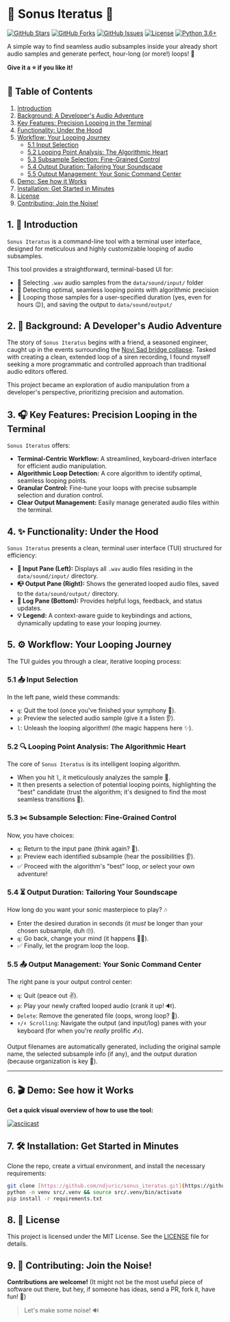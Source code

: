 # 🎵 Sonus Iteratus 🔄

[![GitHub Stars](https://img.shields.io/github/stars/ndjuric/sonus_iteratus?style=flat-square&logo=github)](https://github.com/ndjuric/sonus_iteratus/stargazers)
[![GitHub Forks](https://img.shields.io/github/forks/ndjuric/sonus_iteratus?style=flat-square&logo=github)](https://github.com/ndjuric/sonus_iteratus/network)
[![GitHub Issues](https://img.shields.io/github/issues/ndjuric/sonus_iteratus?style=flat-square&logo=github)](https://github.com/ndjuric/sonus_iteratus/issues)
[![License](https://img.shields.io/github/license/ndjuric/sonus_iteratus?style=flat-square)](LICENSE)
[![Python 3.6+](https://img.shields.io/badge/python-3.6%2B-blue?style=flat-square&logo=python)](https://www.python.org)

A simple way to find seamless audio subsamples inside your already short audio samples and generate perfect, hour-long (or more!) loops! 🚀

**Give it a ⭐️ if you like it!**

## 📖 Table of Contents

1.  [Introduction](#1-introduction)
2.  [Background: A Developer's Audio Adventure](#2-background)
3.  [Key Features: Precision Looping in the Terminal](#3-key-features)
4.  [Functionality: Under the Hood](#4-functionality)
5.  [Workflow: Your Looping Journey](#5-workflow)
    * [5.1 Input Selection](#51-input-selection)
    * [5.2 Looping Point Analysis: The Algorithmic Heart](#52-looping-point-analysis)
    * [5.3 Subsample Selection: Fine-Grained Control](#53-subsample-selection)
    * [5.4 Output Duration: Tailoring Your Soundscape](#54-output-duration)
    * [5.5 Output Management: Your Sonic Command Center](#55-output-management)
6.  [Demo: See how it Works](#6-demo)
7.  [Installation: Get Started in Minutes](#7-installation)
8.  [License](#8-license)
9.  [Contributing: Join the Noise!](#9-contributing)

## 1. 🚀 Introduction

`Sonus Iteratus` is a command-line tool with a terminal user interface, designed for meticulous and highly customizable looping of audio subsamples.

This tool provides a straightforward, terminal-based UI for:

* 📂 Selecting `.wav` audio samples from the `data/sound/input/` folder
* 🎯 Detecting optimal, seamless looping points with algorithmic precision
* 🔄 Looping those samples for a user-specified duration (yes, even for hours 😉), and saving the output to `data/sound/output/`

## 2. 🤔 Background: A Developer's Audio Adventure

The story of `Sonus Iteratus` begins with a friend, a seasoned engineer, caught up in the events surrounding the [Novi Sad bridge collapse](https://sh.wikipedia.org/wiki/Uru%C5%Aavanje_nadstre%C5%A1nice_%C5%BDelezni%C4%8Dke_stanice_Novi_Sad). Tasked with creating a clean, extended loop of a siren recording, I found myself seeking a more programmatic and controlled approach than traditional audio editors offered.

This project became an exploration of audio manipulation from a developer's perspective, prioritizing precision and automation.

## 3. 🎧 Key Features: Precision Looping in the Terminal

`Sonus Iteratus` offers:

* **Terminal-Centric Workflow:** A streamlined, keyboard-driven interface for efficient audio manipulation.
* **Algorithmic Loop Detection:** A core algorithm to identify optimal, seamless looping points.
* **Granular Control:** Fine-tune your loops with precise subsample selection and duration control.
* **Clear Output Management:** Easily manage generated audio files within the terminal.

## 4. ✨ Functionality: Under the Hood

`Sonus Iteratus` presents a clean, terminal user interface (TUI) structured for efficiency:

* **📂 Input Pane (Left):** Displays all `.wav` audio files residing in the `data/sound/input/` directory.
* **📭 Output Pane (Right):** Shows the generated looped audio files, saved to the `data/sound/output/` directory.
* **📜 Log Pane (Bottom):** Provides helpful logs, feedback, and status updates.
* **💡 Legend:** A context-aware guide to keybindings and actions, dynamically updating to ease your looping journey.

## 5. ⚙️ Workflow: Your Looping Journey

The TUI guides you through a clear, iterative looping process:

### 5.1 📥 Input Selection

In the left pane, wield these commands:

* `q`: Quit the tool (once you've finished your symphony 🤘).
* `p`: Preview the selected audio sample (give it a listen 👂).
* `l`: Unleash the looping algorithm! (the magic happens here ✨).

### 5.2 🔍 Looping Point Analysis: The Algorithmic Heart

The core of `Sonus Iteratus` is its intelligent looping algorithm.

* When you hit `l`, it meticulously analyzes the sample 🧐.
* It then presents a selection of potential looping points, highlighting the "best" candidate (trust the algorithm; it's designed to find the most seamless transitions 🧘).

### 5.3 ✂️ Subsample Selection: Fine-Grained Control

Now, you have choices:

* `q`: Return to the input pane (think again? 🤔).
* `p`: Preview each identified subsample (hear the possibilities 👂).
* ✅ Proceed with the algorithm's "best" loop, *or* select your own adventure!

### 5.4 ⏳ Output Duration: Tailoring Your Soundscape

How long do you want your sonic masterpiece to play? 🎶

* Enter the desired duration in seconds (it *must* be longer than your chosen subsample, duh 🙄).
* `q`: Go back, change your mind (it happens 🤷‍♀️).
* ✅ Finally, let the program loop the loop.

### 5.5 📤 Output Management: Your Sonic Command Center

The right pane is your output control center:

* `q`: Quit (peace out ✌️).
* `p`: Play your newly crafted looped audio (crank it up! 🔊).
* `Delete`: Remove the generated file (oops, wrong loop? 😬).
* `⬆️/⬇️ Scrolling`: Navigate the output (and input/log) panes with your keyboard (for when you're *really* prolific ✍️).

Output filenames are automatically generated, including the original sample name, the selected subsample info (if any), and the output duration (because organization is key 🔑).

---

## 6. 🎬 Demo: See how it Works

**Get a quick visual overview of how to use the tool:**

[![asciicast](https://asciinema.org/a/JJTpunHVlXK6X5bWUCvVSLpjA.svg)](https://asciinema.org/a/JJTpunHVlXK6X5bWUCvVSLpjA)

## 7. 🛠️ Installation: Get Started in Minutes

Clone the repo, create a virtual environment, and install the necessary requirements:

```bash
git clone [https://github.com/ndjuric/sonus_iteratus.git](https://github.com/ndjuric/sonus_iteratus.git) && cd sonus_iteratus
python -m venv src/.venv && source src/.venv/bin/activate
pip install -r requirements.txt
```

## 8. 📜 License

This project is licensed under the MIT License. See the [LICENSE](LICENSE) file for details.

## 9. 🙌 Contributing: Join the Noise!

**Contributions are welcome!** (It might not be the most useful piece of software out there, but hey, if someone has ideas, send a PR, fork it, have fun! 🙌)

>   Let's make some noise! 🔊
